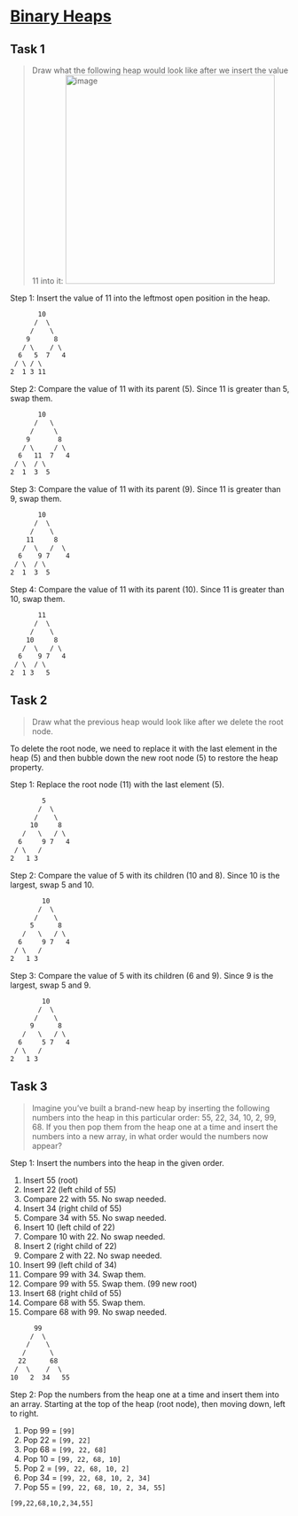 # [Binary Heaps](https://github.com/d-khan/dslabs/blob/8214da88d1009266cf3a6d4fc51cf19eac19160a/binaryheaps/Activity.md)

## Task 1

> Draw what the following heap would look like after we insert the value 11 into
> it:
> <img width="377" alt="image" src="https://user-images.githubusercontent.com/11669149/229943640-2f9f7951-a9c6-4e4a-86f2-ea5dcd4bc64a.png">

Step 1: Insert the value of 11 into the leftmost open position in the heap.

```txt
       10
      /  \
     /    \
    9      8
   / \    / \
  6   5  7   4
 / \ / \
2  1 3 11
```

Step 2: Compare the value of 11 with its parent (5). Since 11 is greater than 5,
swap them.

```txt
       10
      /   \
     /     \
    9       8
   / \     / \
  6   11  7   4
 / \  / \
2  1  3  5
```

Step 3: Compare the value of 11 with its parent (9). Since 11 is greater than 9,
swap them.

```txt
       10
      /  \
     /    \
    11     8
   /  \   /  \
  6    9 7    4
 / \  / \
2  1  3  5
```

Step 4: Compare the value of 11 with its parent (10). Since 11 is greater than
10, swap them.

```txt
       11
      /  \
     /    \
    10     8
   /  \   / \
  6    9 7   4
 / \  / \
2  1 3   5
```

## Task 2

> Draw what the previous heap would look like after we delete the root node.

To delete the root node, we need to replace it with the last element in the heap
(5) and then bubble down the new root node (5) to restore the heap property.

Step 1: Replace the root node (11) with the last element (5).

```txt
        5
       /  \
      /    \
     10     8
   /   \   / \
  6     9 7   4
 / \   /
2   1 3
```

Step 2: Compare the value of 5 with its children (10 and 8). Since 10 is the
largest, swap 5 and 10.

```txt
        10
       /  \
      /    \
     5      8
   /   \   / \
  6     9 7   4
 / \   /
2   1 3
```

Step 3: Compare the value of 5 with its children (6 and 9). Since 9 is the
largest, swap 5 and 9.

```txt
        10
       /  \
      /    \
     9      8
   /   \   / \
  6     5 7   4
 / \   /
2   1 3
```

## Task 3

> Imagine you’ve built a brand-new heap by inserting the following numbers into
> the heap in this particular order: 55, 22, 34, 10, 2, 99, 68. If you then pop
> them from the heap one at a time and insert the numbers into a new array, in
> what order would the numbers now appear?

Step 1: Insert the numbers into the heap in the given order.

1. Insert 55 (root)
2. Insert 22 (left child of 55)
3. Compare 22 with 55. No swap needed.
4. Insert 34 (right child of 55)
5. Compare 34 with 55. No swap needed.
6. Insert 10 (left child of 22)
7. Compare 10 with 22. No swap needed.
8. Insert 2 (right child of 22)
9. Compare 2 with 22. No swap needed.
10. Insert 99 (left child of 34)
11. Compare 99 with 34. Swap them.
12. Compare 99 with 55. Swap them. (99 new root)
13. Insert 68 (right child of 55)
14. Compare 68 with 55. Swap them.
15. Compare 68 with 99. No swap needed.

```txt
      99
     /  \
    /    \
   /      \
  22      68
 /  \    /  \
10   2  34   55
```

Step 2: Pop the numbers from the heap one at a time and insert them into an
array. Starting at the top of the heap (root node), then moving down, left to
right.

1. Pop 99 = `[99]`
2. Pop 22 = `[99, 22]`
3. Pop 68 = `[99, 22, 68]`
4. Pop 10 = `[99, 22, 68, 10]`
5. Pop 2 = `[99, 22, 68, 10, 2]`
6. Pop 34 = `[99, 22, 68, 10, 2, 34]`
7. Pop 55 = `[99, 22, 68, 10, 2, 34, 55]`

`[99,22,68,10,2,34,55]`
